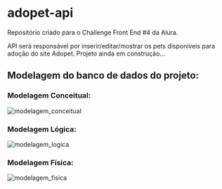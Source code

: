 # adopet-api
Repositório criado para o Challenge Front End #4 da Alura.

API será responsável por inserir/editar/mostrar os pets disponíveis para adoção do site Adopet. Projeto ainda em construção...

## Modelagem do banco de dados do projeto:

### Modelagem Conceitual:
![modelagem_conceitual](https://user-images.githubusercontent.com/78604613/180103808-2f15a96c-85e1-4692-b966-4d6123265222.png)


### Modelagem Lógica:
![modelagem_logica](https://user-images.githubusercontent.com/78604613/180103823-64afa8b6-3a28-449c-a610-51a6183f44a7.png)


### Modelagem Física:
![modelagem_fisica](https://user-images.githubusercontent.com/78604613/180103837-75edcafa-a971-4f5c-885b-e43e916af946.png)
